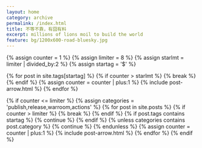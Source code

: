 ```yaml
---
layout: home
category: archive
permalink: /index.html
title: 不等不靠，有囧有料
excerpt: millions of lions moil to build the world
feature: bg/1200x600-road-bluesky.jpg
---
```


<div class="tiles">

{% assign counter = 1 %}
{% assign limiter = 8 %}
{% assign starlmt = limiter | divided_by:2 %}
{% assign startag = '$' %}

{% for post in site.tags[startag] %}
    {% if counter > starlmt %} {% break %} {% endif %}
    {% assign counter = counter | plus:1 %} 
    {% include post-arrow.html %}
{% endfor %}

{% if counter <= limiter %}
    {% assign categories = 'publish,release,warroom,actions' %}
    {% for post in site.posts %}
        {% if counter > limiter %} {% break %} {% endif %}
        {% if post.tags contains startag %} {% continue %} {% endif %}
        {% unless categories contains post.category %} {% continue %} {% endunless %}
        {% assign counter = counter | plus:1 %} 
        {% include post-arrow.html %}
    {% endfor %}
{% endif %}

</div><!-- /.tiles -->


